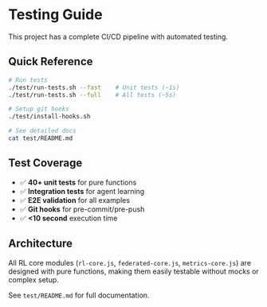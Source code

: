 # Testing Guide

This project has a complete CI/CD pipeline with automated testing.

## Quick Reference

```bash
# Run tests
./test/run-tests.sh --fast    # Unit tests (~1s)
./test/run-tests.sh --full    # All tests (~5s)

# Setup git hooks
./test/install-hooks.sh

# See detailed docs
cat test/README.md
```

## Test Coverage

- ✅ **40+ unit tests** for pure functions
- ✅ **Integration tests** for agent learning
- ✅ **E2E validation** for all examples
- ✅ **Git hooks** for pre-commit/pre-push
- ✅ **<10 second** execution time

## Architecture

All RL core modules (`rl-core.js`, `federated-core.js`, `metrics-core.js`) are designed with pure functions, making them easily testable without mocks or complex setup.

See `test/README.md` for full documentation.

